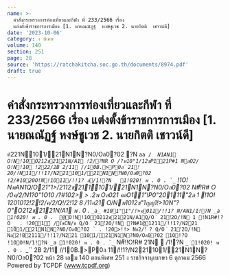 ```yaml
---
name: >-
  คำสั่งกระทรวงการท่องเที่ยวและกีฬา ที่ 233/2566 เรื่อง
  แต่งตั้งข้าราชการการเมือง [1. นายณณัฏฐ์  หงษ์ชูเวช 2. นายกิตติ  เชาวน์ดี]
date: '2023-10-06'
category: ง พิเศษ
volume: 140
section: 251
page: 28
source: 'https://ratchakitcha.soc.go.th/documents/8974.pdf'
draft: true
---
```


# คำสั่งกระทรวงการท่องเที่ยวและกีฬา ที่ 233/2566 เรื่อง แต่งตั้งข้าราชการการเมือง [1. นายณณัฏฐ์  หงษ์ชูเวช 2. นายกิตติ  เชาวน์ดี]

คํ221N101/21N1N?N0/Oล0?02 ?N `aa / `_`` N1AN1 O!N!1OO212ช2121N/A1 !2/?NR O /?พ10"1/12ชP121P#1 NลO2/ O!N!1O !222/2B 2/11 //10B.>P0ล ํ 21!ํ2O/!N11/!!1?/N221101/21N1N?N0/Oล0?02 !2/#1020O!N!1O11/!!1? ล/1!?N _ 1!020! พ . 0 . `_`` !1O! NพAN1Q/O21"1>/2112ช211101/21N1N?N0/Oล0?02 N#็!R# O /0ค/2/N1?0"1O10 /?#102> > .2พ Oล021 คลO11"!P0"20111"2ล 1 !1O! 120101ํ2!2!2/ค/2/Q!/2!12 8 /11ค21 O/Nพ1012ช"1ญญ1!>10N"?0"O212ช2121N/A1 พ . 0 . `_a_ #101"1"/!>ค011/!!1? N/AN1/1!?N _a 1!020! พ . 0 . `_`` @O!N!1OO212ช2121N/A1Q/O ํ 21!ํ2O/!N 1 !N1R#!?O _ . !201์ /1์ชCN/ช Q/O ํ 21!ํ2O/!N ?N#1@1211/!!1?/N221 101/21N1N?N0/Oล0?02 ` . !20>!!> Nช2/!์ ? Q/O ํ 21!ํ2O/!N Nล2!B2111/!!1?/N221 101/21N1N?N0/Oล0?02 1O!?O !1OO!N/1!?N _a 1!020! พ . 0 . `_`` N#็!!O!R# 21N  /1!?N `_ 1!020! พ . 0 . `_`` 2B 2/11 //10B.>P0ล 11/!!1?/N221101/21N1N?N0/Oล0?02 หน้า 28 เลม 140 ตอนพิเศษ 251 ง ราชกิจจานุเบกษา 6 ตุลาคม 2566 Powered by TCPDF (www.tcpdf.org)
